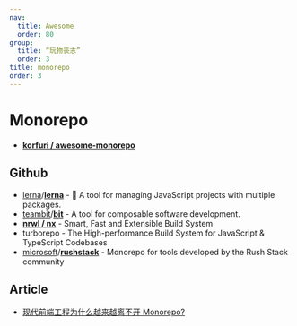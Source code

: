 ```yaml
---
nav:
  title: Awesome
  order: 80
group:
  title: “玩物丧志”
  order: 3
title: monorepo
order: 3
---
```


# Monorepo

- **[korfuri / awesome-monorepo](https://github.com/korfuri/awesome-monorepo)**

## Github

- [lerna](https://github.com/lerna?type=source)/**[lerna](https://github.com/lerna/lerna)** - 🐉 A tool for managing JavaScript projects with multiple packages.
- [teambit](https://github.com/teambit?type=source)/**[bit](https://github.com/teambit/bit)** - A tool for composable software development.
- **[nrwl / nx](https://github.com/nrwl/nx)** - Smart, Fast and Extensible Build System
- turborepo - The High-performance Build System for JavaScript & TypeScript Codebases
- [microsoft](https://github.com/microsoft?type=source)/**[rushstack](https://github.com/microsoft/rushstack)** - Monorepo for tools developed by the Rush Stack community

## Article

- [现代前端工程为什么越来越离不开 Monorepo?](https://juejin.cn/post/6944877410827370504?utm_source=gold_browser_extension)

